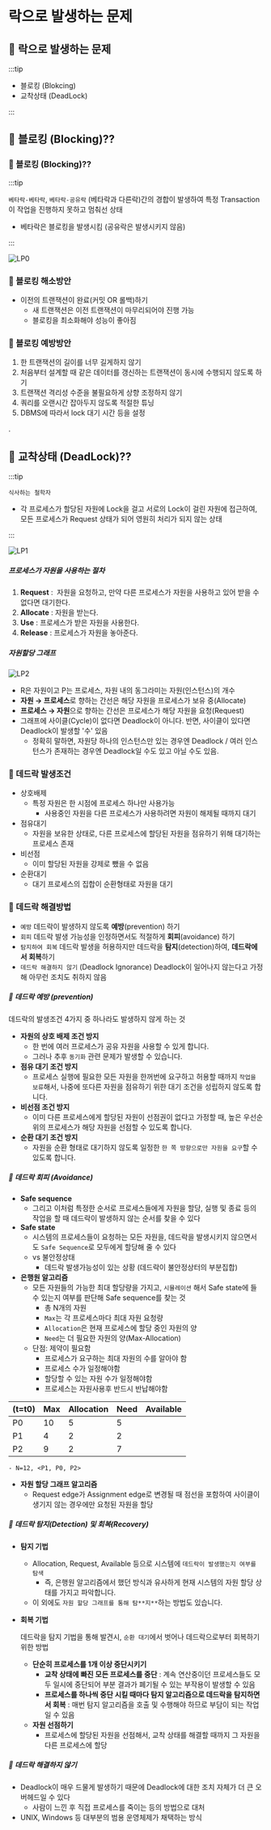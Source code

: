 # 락으로 발생하는 문제

## 🐣 락으로 발생하는 문제

:::tip

- 블로킹 (Blokcing)
- 교착상태 (DeadLock)

:::

## 🐣 블로킹 (Blocking)??

### 🥚 블로킹 (Blocking)??

:::tip

`베타락-베타락`, `베타락-공유락` (베타락과 다른락)간의 경합이 발생하여 특정 Transaction이 작업을 진행하지 못하고 멈춰선 상태
- 베타락은 블로킹을 발생시킴 (공유락은 발생시키지 않음)

:::

![LP0](./img/LP0.png)


### 🥚 블로킹 해소방안

- 이전의 트랜잭션이 완료(커밋 OR 롤백)하기
    - 새 트랜잭션은 이전 트랜잭션이 마무리되어야 진행 가능
    - 블로킹을 최소화해야 성능이 좋아짐

### 🥚 블로킹 예방방안

1. 한 트랜잭션의 길이를 너무 길게하지 않기
2. 처음부터 설계할 때 같은 데이터를 갱신하는 트랜잭션이 동시에 수행되지 않도록 하기
3. 트랜잭션 격리성 수준을 불필요하게 상향 조정하지 않기
4. 쿼리를 오랜시간 잡아두지 않도록 적절한 튜닝
5. DBMS에 따라서 lock 대기 시간 등을 설정

.

## 🐣 교착상태 (DeadLock)??

:::tip

`식사하는 철학자`

- 각 프로세스가 할당된 자원에 Lock을 걸고 서로의 Lock이 걸린 자원에 접근하여, 모든 프로세스가 Request 상태가 되어 영원히 처리가 되지 않는 상태

:::

![LP1](./img/LP2.png)

##### 프로세스가 자원을 사용하는 절차

1. **Request** :  자원을 요청하고, 만약 다른 프로세스가 자원을 사용하고 있어 받을 수 없다면 대기한다.
2. **Allocate** : 자원을 받는다.
3. **Use** : 프로세스가 받은 자원을 사용한다.
4. **Release** : 프로세스가 자원을 놓아준다.

##### 자원할당 그래프

![LP2](./img/LP1.png)

- R은 자원이고 P는 프로세스, 자원 내의 동그라미는 자원(인스턴스)의 개수
- **자원 → 프로세스**로 향하는 간선은 해당 자원을 프로세스가 보유 중(Allocate)
- **프로세스 → 자원**으로 향하는 간선은 프로세스가 해당 자원을 요청(Request)
- 그래프에 사이클(Cycle)이 없다면 Deadlock이 아니다. 반면, 사이클이 있다면 Deadlock이 발생할 '수' 있음
    - 정확히 말하면, 자원당 하나의 인스턴스만 있는 경우엔 Deadlock / 여러 인스턴스가 존재하는 경우엔 Deadlock일 수도 있고 아닐 수도 있음.

### 🥚 데드락 발생조건

- 상호배제
    - 특정 자원은 한 시점에 프로세스 하나만 사용가능
        - 사용중인 자원을 다른 프로세스가 사용하려면 자원이 해제될 때까지 대기
- 점유대기
    - 자원을 보유한 상태로, 다른 프로세스에 할당된 자원을 점유하기 위해 대기하는 프로세스 존재
- 비선점
    - 이미 할당된 자원을 강제로 뺐을 수 없음
- 순환대기
    - 대기 프로세스의 집합이 순환형태로 자원을 대기

### 🥚 데드락 해결방법

- `예방` 데드락이 발생하지 않도록 **예방**(prevention) 하기
- `회피` 데드락 발생 가능성을 인정하면서도 적절하게 **회피**(avoidance) 하기
- `탐지하여 회복` 데드락 발생을 허용하지만 데드락을 **탐지**(detection)하여, **데드락에서 회복**하기
- `데드락 해결하지 않기` (Deadlock Ignorance) Deadlock이 일어나지 않는다고 가정해 아무런 조치도 취하지 않음

##### 👾 데드락 예방 (prevention)

데드락의 발생조건 4가지 중 하나라도 발생하지 않게 하는 것

- **자원의 상호 배제 조건 방지**
    - 한 번에 여러 프로세스가 공유 자원을 사용할 수 있게 합니다.
    - 그러나 추후 `동기화` 관련 문제가 발생할 수 있습니다.
- **점유 대기 조건 방지**
    - 프로세스 실행에 필요한 모든 자원을 한꺼번에 요구하고 허용할 때까지 `작업을 보류`해서, 나중에 또다른 자원을 점유하기 위한 대기 조건을 성립하지 않도록 합니다.
- **비선점 조건 방지**
    - 이미 다른 프로세스에게 할당된 자원이 선점권이 없다고 가정할 때, 높은 우선순위의 프로세스가 해당 자원을 선점할 수 있도록 합니다.
- **순환 대기 조건 방지**
    - 자원을 순환 형태로 대기하지 않도록 일정한 `한 쪽 방향으로만 자원을 요구`할 수 있도록 합니다.

##### 👾 데드락 회피 (Avoidance)

- **Safe sequence**
    - 그리고 이처럼 특정한 순서로 프로세스들에게 자원을 할당, 실행 및 종료 등의 작업을 할 때 데드락이 발생하지 않는 순서를 찾을 수 있다
- **Safe state**
    - 시스템의 프로세스들이 요청하는 모든 자원을, 데드락을 발생시키지 않으면서도 `Safe Sequence`로 모두에게 할당해 줄 수 있다
    - vs 불안정상태
        - 데드락 발생가능성이 있는 상황 (데드락이 불안정상터의 부분집합)
- **은행원 알고리즘**
    - 모든 자원들의 가능한 최대 할당량을 가지고, `시뮬레이션` 해서 Safe state에 들 수 있는지 여부를 판단해 Safe sequence를 찾는 것
        - 총 N개의 자원
        - `Max`는 각 프로세스마다 최대 자원 요청량
        - `Allocation`은 현재 프로세스에 할당 중인 자원의 양
        - `Need`는 더 필요한 자원의 양(Max-Allocation)
    - 단점: 제약이 필요함
        - 프로세스가 요구하는 최대 자원의 수를 알아야 함
        - 프로세스 수가 일정해야함
        - 할당할 수 있는 자원 수가 일정해야함
        - 프로세스는 자원사용후 반드시 반납해야함

| (t=t0) | Max | Allocation | Need | Available |
| --- | --- | --- | --- | --- |
| P0 | 10 | 5 | 5 |  |
| P1 | 4 | 2 | 2 |  |
| P2 | 9 | 2 | 7 |  |
    - N=12, <P1, P0, P2>
- **자원 할당 그래프 알고리즘**
    - Request edge가 Assignment edge로 변경될 때 점선을 포함하여 사이클이 생기지 않는 경우에만 요청된 자원을 할당

##### 👾 데드락 탐지(Detection) 및 회복(Recovery)

- **탐지 기법**
    - Allocation, Request, Available 등으로 시스템에 `데드락이 발생했는지 여부를 탐색`
        - 즉, 은행원 알고리즘에서 했던 방식과 유사하게 현재 시스템의 자원 할당 상태를 가지고 파악합니다.
    - 이 외에도 `자원 할당 그래프를 통해 탐**지**`하는 방법도 있습니다.
- **회복 기법**

  데드락을 탐지 기법을 통해 발견시, `순환 대기`에서 벗어나 데드락으로부터 회복하기 위한 방법

    - **단순히 프로세스를 1개 이상 중단시키기**
        - **교착 상태에 빠진 모든 프로세스를 중단** : 계속 연산중이던 프로세스들도 모두 일시에 중단되어 부분 결과가 폐기될 수 있는 부작용이 발생할 수 있음
        - **프로세스를 하나씩 중단 시킬 때마다 탐지 알고리즘으로 데드락을 탐지하면서 회복** : 매번 탐지 알고리즘을 호출 및 수행해야 하므로 부담이 되는 작업일 수 있음
    - **자원 선점하기**
        - 프로세스에 할당된 자원을 선점해서, 교착 상태를 해결할 때까지 그 자원을 다른 프로세스에 할당

##### 👾 데드락 해결하지 않기

- Deadlock이 매우 드물게 발생하기 때문에 Deadlock에 대한 조치 자체가 더 큰 오버헤드일 수 있다
    - 사람이 느낀 후 직접 프로세스를 죽이는 등의 방법으로 대처
- UNIX, Windows 등 대부분의 범용 운영체제가 채택하는 방식